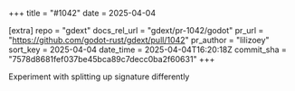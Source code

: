 +++
title = "#1042"
date = 2025-04-04

[extra]
repo = "gdext"
docs_rel_url = "gdext/pr-1042/godot"
pr_url = "https://github.com/godot-rust/gdext/pull/1042"
pr_author = "lilizoey"
sort_key = 2025-04-04
date_time = 2025-04-04T16:20:18Z
commit_sha = "7578d8681fef037be45bca89c7decc0ba2f60631"
+++

Experiment with splitting up signature differently
